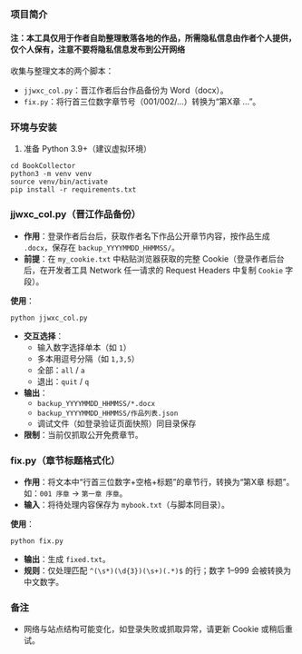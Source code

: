 ### 项目简介
#### 注：本工具仅用于作者自助整理散落各地的作品，所需隐私信息由作者个人提供，仅个人保有，注意不要将隐私信息发布到公开网络
收集与整理文本的两个脚本：
- `jjwxc_col.py`：晋江作者后台作品备份为 Word（docx）。
- `fix.py`：将行首三位数字章节号（001/002/…）转换为“第X章 …”。

### 环境与安装
1) 准备 Python 3.9+（建议虚拟环境）

```
cd BookCollector
python3 -m venv venv
source venv/bin/activate
pip install -r requirements.txt
```

### jjwxc_col.py（晋江作品备份）
- **作用**：登录作者后台后，获取作者名下作品公开章节内容，按作品生成 `.docx`，保存在 `backup_YYYYMMDD_HHMMSS/`。
- **前提**：在 `my_cookie.txt` 中粘贴浏览器获取的完整 Cookie（登录作者后台后，在开发者工具 Network 任一请求的 Request Headers 中复制 `Cookie` 字段）。

**使用**：
```
python jjwxc_col.py
```
- **交互选择**：
  - 输入数字选择单本（如 `1`）
  - 多本用逗号分隔（如 `1,3,5`）
  - 全部：`all` / `a`
  - 退出：`quit` / `q`
- **输出**：
  - `backup_YYYYMMDD_HHMMSS/*.docx`
  - `backup_YYYYMMDD_HHMMSS/作品列表.json`
  - 调试文件（如登录验证页面快照）同目录保存
- **限制**：当前仅抓取公开免费章节。

### fix.py（章节标题格式化）
- **作用**：将文本中“行首三位数字+空格+标题”的章节行，转换为“第X章 标题”。如：`001 序章` → `第一章 序章`。
- **输入**：将待处理内容保存为 `mybook.txt`（与脚本同目录）。

**使用**：
```
python fix.py
```
- **输出**：生成 `fixed.txt`。
- **规则**：仅处理匹配 `^(\s*)(\d{3})(\s+)(.*)$` 的行；数字 1–999 会被转换为中文数字。

### 备注
- 网络与站点结构可能变化，如登录失败或抓取异常，请更新 Cookie 或稍后重试。
